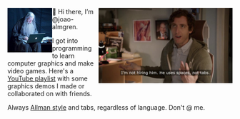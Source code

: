 <img src="https://github.com/joao-almgren/joao-almgren/blob/main/gandalf.jpg?raw=true" width=100 align=left><img src="https://github.com/joao-almgren/joao-almgren/blob/main/tabs4ever.jpg?raw=true" width=300 align=right>👋 Hi there, I’m @joao-almgren.

I got into programming to learn computer graphics and make video games.
Here's a [YouTube playlist](https://www.youtube.com/playlist?list=PLyDdqLYg5_w9uoBY1mceMZiVuBg50b_Tb) with some graphics demos I made or collaborated on with friends.

Always [Allman style](https://en.wikipedia.org/wiki/Indentation_style#Allman_style) and tabs, regardless of language. Don't @ me.
